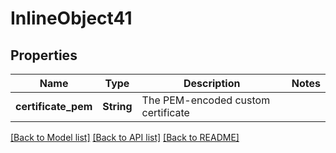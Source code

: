# InlineObject41

## Properties

Name | Type | Description | Notes
------------ | ------------- | ------------- | -------------
**certificate_pem** | **String** | The PEM-encoded custom certificate | 

[[Back to Model list]](../README.md#documentation-for-models) [[Back to API list]](../README.md#documentation-for-api-endpoints) [[Back to README]](../README.md)


